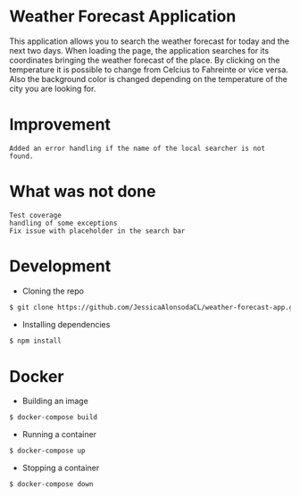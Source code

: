 # Weather Forecast Application

This application allows you to search the weather forecast for today and the next two days. When loading the page, the application searches for its coordinates bringing the weather forecast of the place. By clicking on the temperature it is possible to change from Celcius to Fahreinte or vice versa. Also the background color is changed depending on the temperature of the city you are looking for. 

# Improvement
```
Added an error handling if the name of the local searcher is not found.
```

# What was not done
```
Test coverage
handling of some exceptions
Fix issue with placeholder in the search bar
```

# Development 

* Cloning the repo

```bash
$ git clone https://github.com/JessicaAlonsodaCL/weather-forecast-app.git
```

* Installing dependencies

```bash
$ npm install
```

# Docker

* Building an image

```bash
$ docker-compose build
```

* Running a container

```bash
$ docker-compose up
```

* Stopping a container

```bash
$ docker-compose down
```
